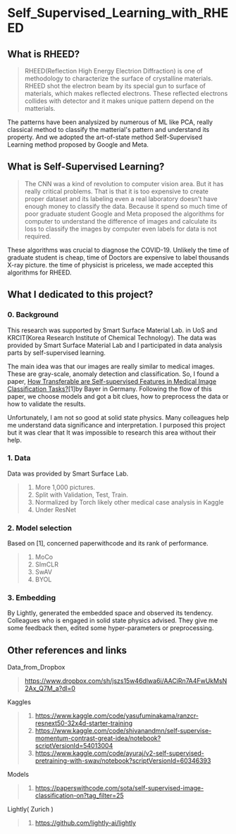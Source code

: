 # Self_Supervised_Learning_with_RHEED 

## What is RHEED?
 >RHEED(Reflection High Energy Electrion Diffraction) is one of methodology to  characterize the surface of crystalline materials. RHEED shot the electron beam by its special gun to surface of materials, which makes reflected electrons. These reflected electrons collides with detector and it makes unique pattern depend on the matterials. 

 The patterns have been analysized by numerous of ML like PCA, really classical method to classify the matterial's pattern and understand its property. And we adopted the art-of-state method Self-Supervised Learning method proposed by Google and Meta.
 

## What is Self-Supervised Learning?

> The CNN was a kind of revolution to computer vision area. But it has really critical problems. That is that it is too expensive to create proper dataset and its labeling even a real laboratory doesn't have enough money to classify the data. Because it spend so much time of poor graduate student Google and Meta proposed the algorithms for computer to understand the difference of images and calculate its loss to classify the images by computer even labels for data is not required.

These algorithms was crucial to diagnose the COVID-19. Unlikely the time of graduate student is cheap, time of Doctors are expensive to label thousands X-ray picture. the time of physicist is priceless, we made accepted this algorithms for RHEED.

## What I dedicated to this project?

### 0. Background

This research was supported by Smart Surface Material Lab. in UoS and KRCIT(Korea Research Institute of Chemical Technology). The data was provided by Smart Surface Material Lab and I participated in data analysis parts by self-supervised learning.

The main idea was that our images are really similar to medical images. These are gray-scale, anomaly detection and classification. So, I found a paper, [How Transferable are Self-supervised Features in Medical Image Classification Tasks?](https://arxiv.org/abs/2108.10048)[1]by Bayer in Germany. Following the flow of this paper, we choose models and got a bit clues, how to preprocess the data or how to validate the results.

Unfortunately, I am not so good at solid state physics. Many colleagues help me understand data significance and interpretation. I purposed this project but it was clear that It was impossible to research this area without their help. 


###  1. Data

Data was provided by Smart Surface Lab. 

> 1. More 1,000 pictures.
> 2. Split with Validation, Test, Train. 
> 3. Normalized by Torch likely other medical case analysis in Kaggle
> 4. Under ResNet



 ### 2. Model selection

Based on [1], concerned paperwithcode and its rank of performance.

> 1. MoCo
> 2. SImCLR
> 3. SwAV
> 4. BYOL

### 3. Embedding

By Lightly, generated the embedded space and observed its tendency.
Colleagues who is engaged in solid state physics advised. They give me some feedback then, edited some hyper-parameters or preprocessing. 

## Other references and links
 Data_from_Dropbox
>https://www.dropbox.com/sh/jszs15w46dlwa6i/AACiRn7A4FwUkMsN2Ax_Q7M_a?dl=0

 Kaggles

>1. https://www.kaggle.com/code/yasufuminakama/ranzcr-resnext50-32x4d-starter-training
>2. https://www.kaggle.com/code/shivanandmn/self-supervise-momentum-contrast-great-idea/notebook?scriptVersionId=54013004
>3. https://www.kaggle.com/code/ayuraj/v2-self-supervised-pretraining-with-swav/notebook?scriptVersionId=60346393

 Models
>1. https://paperswithcode.com/sota/self-supervised-image-classification-on?tag_filter=25

Lightly( Zurich )
> 1. https://github.com/lightly-ai/lightly
